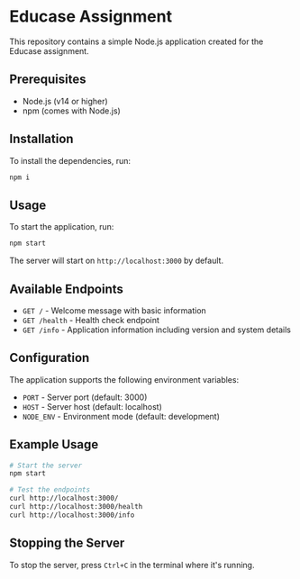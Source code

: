 # Educase Assignment

This repository contains a simple Node.js application created for the Educase assignment.

## Prerequisites

- Node.js (v14 or higher)
- npm (comes with Node.js)

## Installation

To install the dependencies, run:

```bash
npm i
```

## Usage

To start the application, run:

```bash
npm start
```

The server will start on `http://localhost:3000` by default.

## Available Endpoints

- `GET /` - Welcome message with basic information
- `GET /health` - Health check endpoint
- `GET /info` - Application information including version and system details

## Configuration

The application supports the following environment variables:

- `PORT` - Server port (default: 3000)
- `HOST` - Server host (default: localhost)
- `NODE_ENV` - Environment mode (default: development)

## Example Usage

```bash
# Start the server
npm start

# Test the endpoints
curl http://localhost:3000/
curl http://localhost:3000/health
curl http://localhost:3000/info
```

## Stopping the Server

To stop the server, press `Ctrl+C` in the terminal where it's running.
